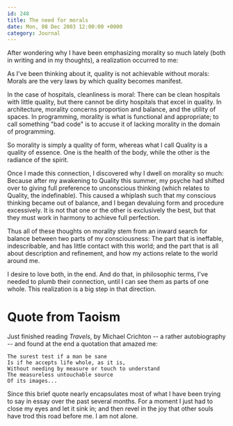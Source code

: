 ```yaml
---
id: 248
title: The need for morals
date: Mon, 08 Dec 2003 12:00:00 +0000
category: Journal
---
```


After wondering why I have been emphasizing morality so much lately
(both in writing and in my thoughts), a realization occurred to me:

As I've been thinking about it, quality is not achievable without
morals: Morals are the very laws by which quality becomes manifest.

In the case of hospitals, cleanliness is moral: There can be clean
hospitals with little quality, but there cannot be dirty hospitals that
excel in quality.  In architecture, morality concerns proportion and
balance, and the utility of spaces.  In programming, morality is what is
functional and appropriate; to call something "bad code" is to accuse it
of lacking morality in the domain of programming.

So morality is simply a quality of form, whereas what I call Quality is
a quality of essence.  One is the health of the body, while the other is
the radiance of the spirit.

Once I made this connection, I discovered why I dwell on morality so
much: Because after my awakening to Quality this summer, my psyche had
shifted over to giving full preference to unconscious thinking (which
relates to Quality, the indefinable).  This caused a whiplash such that
my conscious thinking became out of balance, and I began devaluing form
and procedure excessively.  It is not that one or the other is
exclusively the best, but that they must work in harmony to achieve full
perfection.

Thus all of these thoughts on morality stem from an inward search for
balance between two parts of my consciousness: The part that is
ineffable, indescribable, and has little contact with this world; and
the part that is all about description and refinement, and how my
actions relate to the world around me.

I desire to love both, in the end.  And do that, in philosophic terms,
I've needed to plumb their connection, until I can see them as parts of
one whole.  This realization is a big step in that direction.

# Quote from Taoism

Just finished reading *Travels*, by Michael Crichton -- a rather
autobiography -- and found at the end a quotation that amazed me:

    The surest test if a man be sane  
    Is if he accepts life whole, as it is,  
    Without needing by measure or touch to understand  
    The measureless untouchable source  
    Of its images...

Since this brief quote nearly encapsulates most of what I have been
trying to say in essay over the past several months.  For a moment I
just had to close my eyes and let it sink in; and then revel in the joy
that other souls have trod this road before me.  I am not alone.


